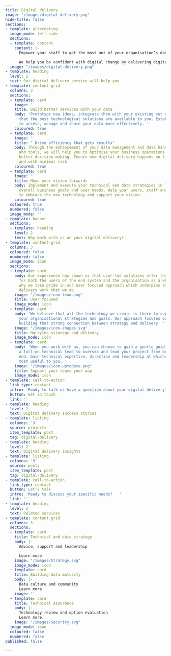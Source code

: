 ```yaml
---
title: Digital delivery
image: "/images/digital-delivery.png"
hide-title: false
sections:
- template: alternating
  image_mode: left-side
  sections:
  - template: content
    content: |-
      Empower your staff to get the most out of your organisation’s data by making sure you have the best user-centred tools and technology to help them achieve this

      We help you be confident with digital change by delivering digital products. We work with user researchers, service designers and multi-disciplinary teams to lead and develop your data intensive services
  image: "/images/digital-delivery.png"
- template: heading
  level: 2
  text: Our digital delivery service will help you
- template: content-grid
  columns: 3
  sections:
  - template: card
    image: ''
    title: Build better services with your data
    body: 'Prototype new ideas, integrate them with your existing set up and ensure
      that the best technological solutions are available to you. Establish new ways
      to access, manage and share your data more effectively. '
    coloured: true
  - template: card
    image: ''
    title: " Drive efficiency that gets results"
    body: Through the enhancement of your data management and data handling processes
      and tools, we will help you to optimise your business operations to support
      better decision-making. Ensure new digital delivery happens on time, to budget
      and with minimal risk.
    coloured: true
  - template: card
    image: ''
    title: Move your vision forwards
    body: Implement and execute your technical and data strategies in line with your
      overall business goals and user needs. Help your users, staff and stakeholders
      to embrace the new technology and support your vision.
    coloured: true
  coloured: true
  numbered: false
  image_mode: ''
- template: banner
  sections:
  - template: heading
    level: 2
    text: Why work with us on your digital delivery?
- template: content-grid
  columns: 3
  coloured: false
  numbered: false
  image_mode: icon
  sections:
  - template: card
    body: Our experience has shown us that user-led solutions offer the best results
      for both the users of the end system and the organisation as a whole. That is
      why we take pride in our user focused approach which underpins all of the digital
      delivery work that we do.
    image: "/images/icon-team.svg"
    title: User focused
    image_mode: icon
  - template: card
    body: 'We believe that all the technology we create is there to support and underpin
      your organisational strategies and goals. Our approach focuses our energy on
      building that strong connection between strategy and delivery. '
    image: "/images/icon-shapes.svg"
    title: Marrying strategy and delivery
    image_mode: icon
  - template: card
    body: 'When you work with us, you can choose to gain a gentle guiding hand or
      a full-on technical lead to oversea and lead your project from beginning to
      end. Gain technical expertise, direction and leadership at whichever level is
      most useful to you. '
    image: "/images/icon-uptodate.png"
    title: Support your teams your way
    image_mode: icon
- template: call-to-action
  link_type: contact
  intro: 'Ready to talk or have a question about your digital delivery?   '
  button: Get in touch
  link: ''
- template: heading
  level: 2
  text: Digital delivery success stories
- template: listing
  columns: '3'
  source: projects
  item_template: post
  tag: digital-delivery
- template: heading
  level: 2
  text: Digital delivery insights
- template: listing
  columns: '3'
  source: posts
  item_template: post
  tag: digital-delivery
- template: call-to-action
  link_type: contact
  button: Let's talk
  intro: 'Ready to discuss your specific needs?   '
  link: ''
- template: heading
  level: 2
  text: Related services
- template: content-grid
  columns: 3
  sections:
  - template: card
    title: Technical and data strategy
    body: |-
      Advice, support and leadership

      Learn more
    image: "/images/Strategy.svg"
    image_mode: icon
  - template: card
    title: Building data maturity
    body: |-
      Data culture and community
      Learn more
    image: ''
  - template: card
    title: Technical assurance
    body: |-
      Technology review and option evaluation
      Learn more
    image: "/images/Security.svg"
  image_mode: icon
  coloured: false
  numbered: false
published: false

---
```

